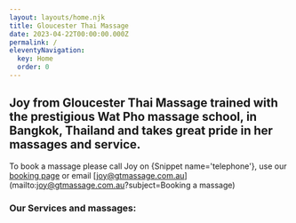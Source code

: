 ```yaml
---
layout: layouts/home.njk
title: Gloucester Thai Massage
date: 2023-04-22T00:00:00.000Z
permalink: /
eleventyNavigation:
  key: Home
  order: 0
---
```


## Joy from Gloucester Thai Massage trained with the prestigious Wat Pho massage school, in Bangkok, Thailand and takes great pride in her massages and service.
To book a massage please call Joy on {Snippet name='telephone'}, use our [booking page](/booking/) or email [joy@gtmassage.com.au](mailto:joy@gtmassage.com.au?subject=Booking a massage)</a>

### Our Services and massages:
